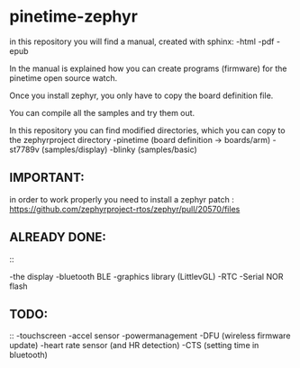 # pinetime-zephyr


in this repository you will find a manual, created with sphinx:
            -html
            -pdf
            -epub

In the manual is explained how you can create programs (firmware) for the pinetime open source watch.


Once you install zephyr, you only have to copy the board definition file.

You can compile all the samples and try them out.

In this repository you can find modified directories, which you can copy to the zephyrproject directory
           -pinetime (board definition -> boards/arm)
           -st7789v (samples/display)
           -blinky (samples/basic)

IMPORTANT:
----------
in order to work properly you need to install a zephyr patch : 
https://github.com/zephyrproject-rtos/zephyr/pull/20570/files



ALREADY DONE:
-------------

::

   -the display
   -bluetooth BLE
   -graphics library (LittlevGL)
   -RTC
   -Serial NOR flash   


TODO: 
-----

::
   -touchscreen
   -accel sensor
   -powermanagement
   -DFU (wireless firmware update)
   -heart rate sensor (and HR detection) 
   -CTS (setting time in bluetooth) 


